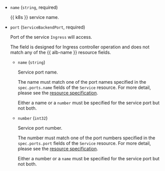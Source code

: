 * `name` (`string`, required)

   {{ k8s }} service name.

* `port` (`ServiceBackendPort`, required)

   Port of the service `Ingress` will access.

   The field is designed for Ingress controller operation and does not match any of the {{ alb-name }} resource fields.

   * `name` (`string`)

      Service port name.

      The name must match one of the port names specified in the `spec.ports.name` fields of the `Service` resource. For more detail, please see the [resource specification](../../application-load-balancer/k8s-ref/service.md).

      Either a name or a `number` must be specified for the service port but not both.

   * `number` (`int32`)

      Service port number.

      The number must match one of the port numbers specified in the `spec.ports.port` fields of the `Service` resource. For more detail, please see the [resource specification](../../application-load-balancer/k8s-ref/service.md).

      Either a number or a `name` must be specified for the service port but not both.